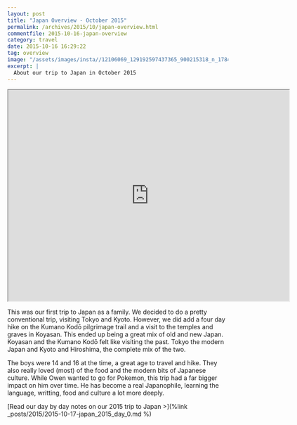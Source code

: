 ```yaml
---
layout: post
title: "Japan Overview - October 2015"
permalink: /archives/2015/10/japan-overview.html
commentfile: 2015-10-16-japan-overview
category: travel
date: 2015-10-16 16:29:22
tag: overview
image: "/assets/images/insta//12106069_129192597437365_900215318_n_17844914836047535.jpg"
excerpt: |
  About our trip to Japan in October 2015
---
```


<iframe src="https://www.google.com/maps/d/embed?mid=128y6XIWEqxs5vM4EZHacmLCeSGE&ehbc=2E312F" width="640" height="480"></iframe>

This was our first trip to Japan as a family. We decided to do a pretty conventional trip, visiting Tokyo and Kyoto. However, we did add a four day hike on the Kumano Kodō pilgrimage trail and a visit to the temples and graves in Koyasan. This ended up being a great mix of old and new Japan. Koyasan and the Kumano Kodō felt like visiting the past. Tokyo the modern Japan and Kyoto and Hiroshima, the complete mix of the two.

The boys were 14 and 16 at the time, a great age to travel and hike. They also really loved (most) of the food and the modern bits of Japanese culture. While Owen wanted to go for Pokemon, this trip had a far bigger impact on him over time. He has become a real Japanophile, learning the language, writting, food and culture a lot more deeply.

[Read our day by day notes on our 2015 trip to Japan >](%link \_posts/2015/2015-10-17-japan_2015_day_0.md %)
